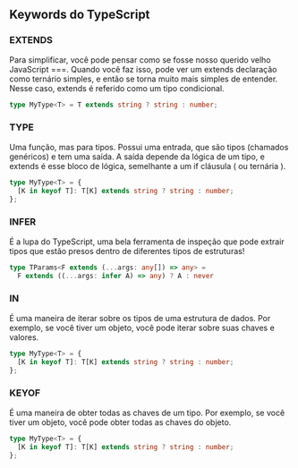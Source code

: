
## Keywords do TypeScript

### EXTENDS

Para simplificar, você pode pensar como se fosse nosso querido velho JavaScript ===.
Quando você faz isso, pode ver um extends declaração como ternário simples, e então se torna
muito mais simples de entender. Nesse caso, extends é referido como um tipo condicional.

```ts
type MyType<T> = T extends string ? string : number;
```

### TYPE

Uma função, mas para tipos. Possui uma entrada, que são tipos (chamados genéricos) e
tem uma saída. A saída depende da lógica de um tipo, e extends é esse bloco de lógica,
semelhante a um if cláusula ( ou ternária ).

```ts
type MyType<T> = {
  [K in keyof T]: T[K] extends string ? string : number;
};
```

### INFER

É a lupa do TypeScript, uma bela ferramenta de inspeção que pode extrair tipos
que estão presos dentro de diferentes tipos de estruturas!

```ts
type TParams<F extends (...args: any[]) => any> =
  F extends ((...args: infer A) => any) ? A : never
```

### IN

É uma maneira de iterar sobre os tipos de uma estrutura de dados. Por exemplo, se você
tiver um objeto, você pode iterar sobre suas chaves e valores.

```ts
type MyType<T> = {
  [K in keyof T]: T[K] extends string ? string : number;
};
```

### KEYOF

É uma maneira de obter todas as chaves de um tipo. Por exemplo, se você tiver um objeto,
você pode obter todas as chaves do objeto.

```ts
type MyType<T> = {
  [K in keyof T]: T[K] extends string ? string : number;
};
```
